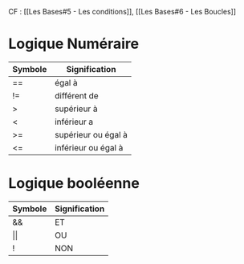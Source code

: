 CF : [[Les Bases#5 - Les conditions]], [[Les Bases#6 - Les Boucles]]
# Logique Numéraire

| Symbole | Signification       |
| ------- | ------------------- |
| ==      | égal à              |
| !=      | différent de        |
| >       | supérieur à         |
| <       | inférieur a         |
| >=      | supérieur ou égal à |
| <=      | inférieur ou égal à |

# Logique booléenne

| Symbole | Signification |
| ------- | ------------- |
| &&      | ET            |
| \|\|    | OU            |
| !       | NON           |
